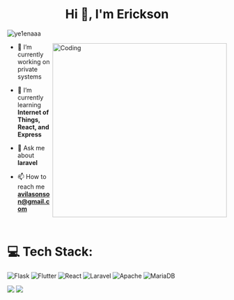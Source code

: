 <h1 align="center">Hi 👋, I'm Erickson</h1>
<p align="left"> <img src="https://komarev.com/ghpvc/?username=ye1enaaa&label=Profile%20views&color=0e75b6&style=flat" alt="ye1enaaa" /> </p>


<img align="right" alt="Coding" width="400" src="https://camo.githubusercontent.com/cae12fddd9d6982901d82580bdf321d81fb299141098ca1c2d4891870827bf17/68747470733a2f2f6d69726f2e6d656469756d2e636f6d2f6d61782f313336302f302a37513379765349765f7430696f4a2d5a2e676966">

- 🔭 I’m currently working on private systems

- 🌱 I’m currently learning **Internet of Things, React, and Express**

- 💬 Ask me about **laravel**

- 📫 How to reach me **avilasonson@gmail.com**

<br>
<p align="left">
</p>

# 💻 Tech Stack:
![Flask](https://img.shields.io/badge/flask-%23000.svg?style=for-the-badge&logo=flask&logoColor=white) ![Flutter](https://img.shields.io/badge/Flutter-%2302569B.svg?style=for-the-badge&logo=Flutter&logoColor=white) ![React](https://img.shields.io/badge/react-%2320232a.svg?style=for-the-badge&logo=react&logoColor=%2361DAFB) ![Laravel](https://img.shields.io/badge/laravel-%23FF2D20.svg?style=for-the-badge&logo=laravel&logoColor=white) ![Apache](https://img.shields.io/badge/apache-%23D42029.svg?style=for-the-badge&logo=apache&logoColor=white) ![MariaDB](https://img.shields.io/badge/MariaDB-003545?style=for-the-badge&logo=mariadb&logoColor=white)

<!--<p><img align="left" src="https://github-readme-stats.vercel.app/api/top-langs?username=ye1enaaa&show_icons=true&locale=en&layout=compact" alt="ye1enaaa" /></p>-->
<!--![](http://github-profile-summary-cards.vercel.app/api/cards/profile-details?username=Ye1enaaa&theme=dark)-->
![](http://github-profile-summary-cards.vercel.app/api/cards/productive-time?username=Ye1enaaa&theme=dark&utcOffset=8) ![](http://github-profile-summary-cards.vercel.app/api/cards/stats?username=Ye1enaaa&theme=dark)
<!--<p>&nbsp;<img align="center" src="https://github-readme-stats.vercel.app/api?username=ye1enaaa&show_icons=true&locale=en" alt="ye1enaaa" /></p>-->

<!--<p><img align="center" src="https://github-readme-streak-stats.herokuapp.com/?user=ye1enaaa&" alt="ye1enaaa" /></p>-->

